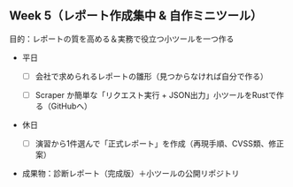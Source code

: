 ## Week 5（レポート作成集中 & 自作ミニツール）

目的：レポートの質を高める＆実務で役立つ小ツールを一つ作る

- 平日
    
    - [ ] 会社で求められるレポートの雛形（見つからなければ自分で作る）
        
    - [ ] Scraper か簡単な「リクエスト実行 + JSON出力」小ツールをRustで作る（GitHubへ）
        
- 休日
    
    - [ ] 演習から1件選んで「正式レポート」を作成（再現手順、CVSS類、修正案）
        
- 成果物：診断レポート（完成版）＋小ツールの公開リポジトリ